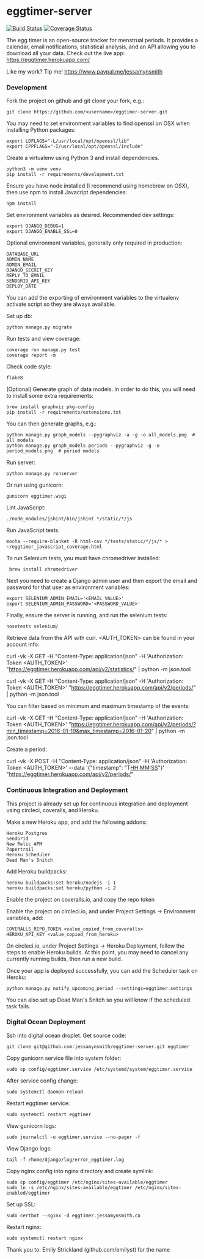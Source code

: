 # eggtimer-server

[![Build Status](https://circleci.com/gh/jessamynsmith/eggtimer-server.svg?style=shield)](https://circleci.com/gh/jessamynsmith/eggtimer-server)
[![Coverage Status](https://coveralls.io/repos/jessamynsmith/eggtimer-server/badge.svg?branch=master)](https://coveralls.io/r/jessamynsmith/eggtimer-server?branch=master)

The egg timer is an open-source tracker for menstrual periods. It provides a calendar, email notifications, statistical analysis, and an API allowing you to download all your data. Check out the live app:
https://eggtimer.herokuapp.com/


Like my work? Tip me! https://www.paypal.me/jessamynsmith


### Development

Fork the project on github and git clone your fork, e.g.:

    git clone https://github.com/<username>/eggtimer-server.git
    
You may need to set environment variables to find openssl on OSX when installing Python packages:

    export LDFLAGS="-L/usr/local/opt/openssl/lib"
    export CPPFLAGS="-I/usr/local/opt/openssl/include"

Create a virtualenv using Python 3 and install dependencies.

    python3 -m venv venv
    pip install -r requirements/development.txt

Ensure you have node installed (I recommend using homebrew on OSX), then use npm to install Javacript dependencies:

    npm install

Set environment variables as desired. Recommended dev settings:

    export DJANGO_DEBUG=1
    export DJANGO_ENABLE_SSL=0

Optional environment variables, generally only required in production:

    DATABASE_URL
    ADMIN_NAME
    ADMIN_EMAIL
    DJANGO_SECRET_KEY
    REPLY_TO_EMAIL
    SENDGRID_API_KEY
    DEPLOY_DATE 
    
You can add the exporting of environment variables to the virtualenv activate script so they are always available.

Set up db:

    python manage.py migrate

Run tests and view coverage:

    coverage run manage.py test
    coverage report -m

Check code style:

    flake8

(Optional) Generate graph of data models. In order to do this, you will need to install some extra requirements:

    brew install graphviz pkg-config
    pip install -r requirements/extensions.txt
    
You can then generate graphs, e.g.:

    python manage.py graph_models --pygraphviz -a -g -o all_models.png  # all models
    python manage.py graph_models periods --pygraphviz -g -o period_models.png  # period models

Run server:

    python manage.py runserver
    
Or run using gunicorn:

    gunicorn eggtimer.wsgi

Lint JavaScript:

    ./node_modules/jshint/bin/jshint */static/*/js

Run JavaScript tests:

    mocha --require-blanket -R html-cov */tests/static/*/js/* > ~/eggtimer_javascript_coverage.html

To run Selenium tests, you must have chromedriver installed:

     brew install chromedriver

Next you need to create a Django admin user and then export the email and password for that user as environment variables:

    export SELENIUM_ADMIN_EMAIL='<EMAIL_VALUE>'
    export SELENIUM_ADMIN_PASSWORD='<PASSWORD_VALUE>'

Finally, ensure the server is running, and run the selenium tests:

    nosetests selenium/

Retrieve data from the API with curl. <AUTH_TOKEN> can be found in your account info.

curl -vk -X GET -H "Content-Type: application/json" -H 'Authorization: Token <AUTH_TOKEN>' "https://eggtimer.herokuapp.com/api/v2/statistics/" | python -m json.tool

curl -vk -X GET -H "Content-Type: application/json" -H 'Authorization: Token <AUTH_TOKEN>' "https://eggtimer.herokuapp.com/api/v2/periods/" | python -m json.tool

You can filter based on minimum and maximum timestamp of the events:

curl -vk -X GET -H "Content-Type: application/json" -H 'Authorization: Token <AUTH_TOKEN>' "https://eggtimer.herokuapp.com/api/v2/periods/?min_timestamp=2016-01-19&max_timestamp=2016-01-20" | python -m json.tool

Create a period:

curl -vk -X POST -H "Content-Type: application/json" -H 'Authorization: Token <AUTH_TOKEN>' --data '{"timestamp": "<YYYY-MM-DD>T<HH:MM:SS>"}' "https://eggtimer.herokuapp.com/api/v2/periods/" 

### Continuous Integration and Deployment

This project is already set up for continuous integration and deployment using circleci, coveralls,
and Heroku.

Make a new Heroku app, and add the following addons:

    Heroku Postgres
	SendGrid
	New Relic APM
	Papertrail
	Heroku Scheduler
	Dead Man's Snitch

Add Heroku buildpacks:

    heroku buildpacks:set heroku/nodejs -i 1
    heroku buildpacks:set heroku/python -i 2

Enable the project on coveralls.io, and copy the repo token

Enable the project on circleci.io, and under Project Settings -> Environment variables, add:

    COVERALLS_REPO_TOKEN <value_copied_from_coveralls>
    HEROKU_API_KEY <value_copied_from_heroku>

On circleci.io, under Project Settings -> Heroku Deployment, follow the steps to enable
Heroku builds. At this point, you may need to cancel any currently running builds, then run
a new build.

Once your app is deployed successfully, you can add the Scheduler task on Heroku:

    python manage.py notify_upcoming_period --settings=eggtimer.settings

You can also set up Dead Man's Snitch so you will know if the scheduled task fails.

### Digital Ocean Deployment

Ssh into digital ocean droplet.
Get source code:

    git clone git@github.com:jessamynsmith/eggtimer-server.git eggtimer

Copy gunicorn service file into system folder:

    sudo cp config/eggtimer.service /etc/systemd/system/eggtimer.service

After service config change:

    sudo systemctl daemon-reload

Restart eggtimer service:

    sudo systemctl restart eggtimer

View gunicorn logs:

    sudo journalctl -u eggtimer.service --no-pager -f

View Django logs:

    tail -f /home/django/log/error_eggtimer.log 

Copy nginx config into nginx directory and create symlink:

    sudo cp config/eggtimer /etc/nginx/sites-available/eggtimer
    sudo ln -s /etc/nginx/sites-available/eggtimer /etc/nginx/sites-enabled/eggtimer

Set up SSL:

    sudo certbot --nginx -d eggtimer.jessamynsmith.ca

Restart nginx:

    sudo systemctl restart nginx


Thank you to:
Emily Strickland (github.com/emilyst) for the name

